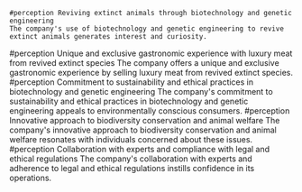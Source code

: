    #perception Reviving extinct animals through biotechnology and genetic engineering
	The company's use of biotechnology and genetic engineering to revive extinct animals generates interest and curiosity.
#perception Unique and exclusive gastronomic experience with luxury meat from revived extinct species
	The company offers a unique and exclusive gastronomic experience by selling luxury meat from revived extinct species.
#perception Commitment to sustainability and ethical practices in biotechnology and genetic engineering
	The company's commitment to sustainability and ethical practices in biotechnology and genetic engineering appeals to environmentally conscious consumers.
#perception Innovative approach to biodiversity conservation and animal welfare
	The company's innovative approach to biodiversity conservation and animal welfare resonates with individuals concerned about these issues.
#perception Collaboration with experts and compliance with legal and ethical regulations
	The company's collaboration with experts and adherence to legal and ethical regulations instills confidence in its operations.

